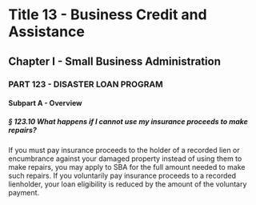 
# Title 13 - Business Credit and Assistance
## Chapter I - Small Business Administration
### PART 123 - DISASTER LOAN PROGRAM
#### Subpart A - Overview
##### § 123.10 What happens if I cannot use my insurance proceeds to make repairs?

If you must pay insurance proceeds to the holder of a recorded lien or encumbrance against your damaged property instead of using them to make repairs, you may apply to SBA for the full amount needed to make such repairs. If you voluntarily pay insurance proceeds to a recorded lienholder, your loan eligibility is reduced by the amount of the voluntary payment.
